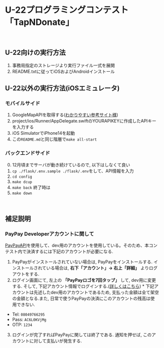 # U-22プログラミングコンテスト「TapNDonate」

<br />

## U-22向けの実行方法
1. 事務局指定のストレージより実行ファイル一式を展開
2. README.txtに従ってiOSおよびAndroidインストール

## U-22以外の実行方法(iOSエミュレータ)

### モバイルサイド

1. GoogleMapAPIを取得する([わかりやすい参考サイト様](https://qiita.com/Haruka-Ogawa/items/997401a2edcd20e61037))
2. project/ios/Runner/AppDelegate.swiftのYOURAPIKEYに作成したAPIキーを入力する
3. iOS SimulatorでiPhone14を起動
4. この`README.md`と同じ階層で`make all-start`

### バックエンドサイド

0. 12月頃までサーバが動き続けているので, 以下はしなくて良い
1. `cp ./flask/.env.sample ./flask/.env`をして、API情報を入力
2. `cd config`
3. `make dcup`
4. `make back`
終了時は
5. `make down`

<br />

## 補足説明
### PayPay Developerアカウントに関して
[PayPayAPI](https://developer.paypay.ne.jp/)を使用して、dev用のアカウントを使用している。そのため、本コンテスト内で決済するには下記のアカウントが必要になる.

1. PayPayがインストールされていない場合は, PayPayをインストールする.
インストールされている場合は, **右下「アカウント」→ 右上「詳細」** よりログアウトをする.
2. ログイン画面にて, 左上の **「PayPayロゴを7回タップ」** して, dev用に変更する. そして, 下記アカウント情報でログインする.([詳しくはこちら](https://integration.paypay.ne.jp/hc/ja/articles/4414061901199-%E3%83%86%E3%82%B9%E3%83%88%E7%92%B0%E5%A2%83%E3%81%A7PayPay%E3%82%A2%E3%83%97%E3%83%AA%E3%82%92%E5%88%A9%E7%94%A8%E3%81%A7%E3%81%8D%E3%81%BE%E3%81%99%E3%81%8B-))
\* 下記アカウントは先述したdev用のアカウントであるため, 支払った金額は全て架空の金額となる.また, 日常で使うPayPayの決済にこのアカウントの残高は使用できない.

- Tel: `08049766295`
- Pass: `AC6L0KVjMg`
- OTP: `1234`

3. ログインが完了すればPayPayに関しては終了である. 通知を押せば, このアカウントに対して支払いが発生する.